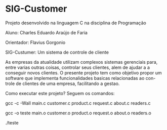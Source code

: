 # SIG-Customer
Projeto desenvolvido na linguagem C na disciplina de Programação


Aluno: Charles Eduardo Araújo de Faria

Orientador: Flavius Gorgonio



SIG-Custumer: Um sistema de controle de cliente


As empresas da atualidade utilizam complexos sistemas gerenciais para,
entre varias outras coisas, controlar seus clientes, alem de ajudar a
a conseguir novos clientes. O presente projeto tem como objetivo propor
um software que implementa funcionalidades basicas relacionadas ao con-
trole de clientes de uma empresa, facilitando a gestao.



Como executar este projeto? Seguem os comandos:


gcc -c -Wall main.c customer.c product.c request.c about.c readers.c

gcc -o teste main.o customer.o product.o request.o about.o readers.o

./teste